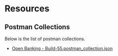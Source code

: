 # Resources

## Postman Collections

Below is the list of postman collections.

- [Open Banking - Build-55.postman_collection.json](/assets/postman/Build-55.postman_collection.json)

